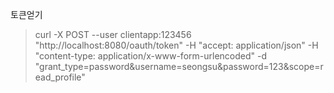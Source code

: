 토큰얻기

> curl -X POST --user clientapp:123456 "http://localhost:8080/oauth/token" -H "accept: application/json" -H "content-type: application/x-www-form-urlencoded" -d "grant_type=password&username=seongsu&password=123&scope=read_profile"
